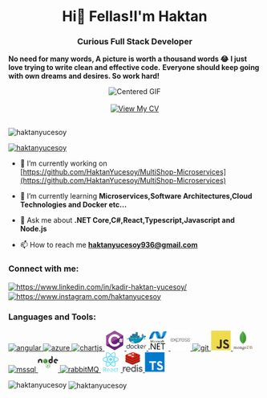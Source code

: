 <h1 align="center">Hi👋 Fellas!I'm Haktan </h1>
<h3 align="center">Curious Full Stack Developer</h3>

<strong>No need for many words, A picture is worth a thousand words 😂</strong>
<strong>I just love trying to write clean and effective code.</strong>
<strong>Everyone should keep going with own dreams and desires. So work hard!</strong>
<div align="center">
  <img src="https://media.giphy.com/media/MBNgMB6miNesE/giphy.gif" alt="Centered GIF">
</div>
<br/>
<div align="center">
  <a href="https://drive.google.com/file/d/1kJ5e5NTn43gdz-JnAruXQDPWNnhjDHya/view?usp=sharing">
    <img src="https://img.shields.io/badge/View%20My%20CV-blue?style=for-the-badge&logo=adobe-acrobat-reader" alt="View My CV" />
  </a>
</div>

##

<p align="left"> <img src="https://komarev.com/ghpvc/?username=haktanyucesoy&label=Profile%20views&color=0e75b6&style=flat" alt="haktanyucesoy" /> </p>

<p align="left"> <a href="https://github.com/ryo-ma/github-profile-trophy"><img src="https://github-profile-trophy.vercel.app/?username=haktanyucesoy" alt="haktanyucesoy" /></a> </p>

- 🔭 I’m currently working on [https://github.com/HaktanYucesoy/MultiShop-Microservices](https://github.com/HaktanYucesoy/MultiShop-Microservices)

- 🌱 I’m currently learning **Microservices,Software Architectures,Cloud Technologies and Docker etc...**

- 💬 Ask me about **.NET Core,C#,React,Typescript,Javascript and Node.js**

- 📫 How to reach me **haktanyucesoy936@gmail.com**

<h3 align="left">Connect with me:</h3>
<p align="left">
<a href="https://www.linkedin.com/in/kadir-haktan-yucesoy/" target="blank"><img align="center" src="https://raw.githubusercontent.com/rahuldkjain/github-profile-readme-generator/master/src/images/icons/Social/linked-in-alt.svg" alt="https://www.linkedin.com/in/kadir-haktan-yucesoy/" height="30" width="40" /></a>
<a href="https://www.instagram.com/haktanyucesoy" target="blank"><img align="center" src="https://raw.githubusercontent.com/rahuldkjain/github-profile-readme-generator/master/src/images/icons/Social/instagram.svg" alt="https://www.instagram.com/haktanyucesoy" height="30" width="40" /></a>
</p>

<h3 align="left">Languages and Tools:</h3>
<p align="left"> <a href="https://angular.io" target="_blank" rel="noreferrer"> <img src="https://angular.io/assets/images/logos/angular/angular.svg" alt="angular" width="40" height="40"/> </a> <a href="https://azure.microsoft.com/en-in/" target="_blank" rel="noreferrer"> <img src="https://www.vectorlogo.zone/logos/microsoft_azure/microsoft_azure-icon.svg" alt="azure" width="40" height="40"/> </a> <a href="https://www.chartjs.org" target="_blank" rel="noreferrer"> <img src="https://www.chartjs.org/media/logo-title.svg" alt="chartjs" width="40" height="40"/> </a> <a href="https://www.w3schools.com/cs/" target="_blank" rel="noreferrer"> <img src="https://raw.githubusercontent.com/devicons/devicon/master/icons/csharp/csharp-original.svg" alt="csharp" width="40" height="40"/> </a> <a href="https://www.docker.com/" target="_blank" rel="noreferrer"> <img src="https://raw.githubusercontent.com/devicons/devicon/master/icons/docker/docker-original-wordmark.svg" alt="docker" width="40" height="40"/> </a> <a href="https://dotnet.microsoft.com/" target="_blank" rel="noreferrer"> <img src="https://raw.githubusercontent.com/devicons/devicon/master/icons/dot-net/dot-net-original-wordmark.svg" alt="dotnet" width="40" height="40"/> </a> <a href="https://expressjs.com" target="_blank" rel="noreferrer"> <img src="https://raw.githubusercontent.com/devicons/devicon/master/icons/express/express-original-wordmark.svg" alt="express" width="40" height="40"/> </a> <a href="https://git-scm.com/" target="_blank" rel="noreferrer"> <img src="https://www.vectorlogo.zone/logos/git-scm/git-scm-icon.svg" alt="git" width="40" height="40"/> </a> <a href="https://developer.mozilla.org/en-US/docs/Web/JavaScript" target="_blank" rel="noreferrer"> <img src="https://raw.githubusercontent.com/devicons/devicon/master/icons/javascript/javascript-original.svg" alt="javascript" width="40" height="40"/> </a> <a href="https://www.mongodb.com/" target="_blank" rel="noreferrer"> <img src="https://raw.githubusercontent.com/devicons/devicon/master/icons/mongodb/mongodb-original-wordmark.svg" alt="mongodb" width="40" height="40"/> </a> <a href="https://www.microsoft.com/en-us/sql-server" target="_blank" rel="noreferrer"> <img src="https://www.svgrepo.com/show/303229/microsoft-sql-server-logo.svg" alt="mssql" width="40" height="40"/> </a> <a href="https://nodejs.org" target="_blank" rel="noreferrer"> <img src="https://raw.githubusercontent.com/devicons/devicon/master/icons/nodejs/nodejs-original-wordmark.svg" alt="nodejs" width="40" height="40"/> </a> <a href="https://www.rabbitmq.com" target="_blank" rel="noreferrer"> <img src="https://www.vectorlogo.zone/logos/rabbitmq/rabbitmq-icon.svg" alt="rabbitMQ" width="40" height="40"/> </a> <a href="https://reactjs.org/" target="_blank" rel="noreferrer"> <img src="https://raw.githubusercontent.com/devicons/devicon/master/icons/react/react-original-wordmark.svg" alt="react" width="40" height="40"/> </a> <a href="https://redis.io" target="_blank" rel="noreferrer"> <img src="https://raw.githubusercontent.com/devicons/devicon/master/icons/redis/redis-original-wordmark.svg" alt="redis" width="40" height="40"/> </a> <a href="https://www.typescriptlang.org/" target="_blank" rel="noreferrer"> <img src="https://raw.githubusercontent.com/devicons/devicon/master/icons/typescript/typescript-original.svg" alt="typescript" width="40" height="40"/> </a> </p>

<p><img align="left" src="https://github-readme-stats.vercel.app/api/top-langs?username=haktanyucesoy&show_icons=true&locale=en&layout=compact" alt="haktanyucesoy" /></p>

<p>&nbsp;<img align="center" src="https://github-readme-stats.vercel.app/api?username=haktanyucesoy&show_icons=true&locale=en" alt="haktanyucesoy" /></p>
